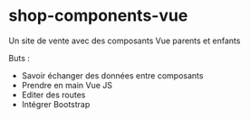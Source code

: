 # shop-components-vue
Un site de vente avec des composants Vue parents et enfants

Buts : 
- Savoir échanger des données entre composants
- Prendre en main Vue JS
- Editer des routes
- Intégrer Bootstrap
